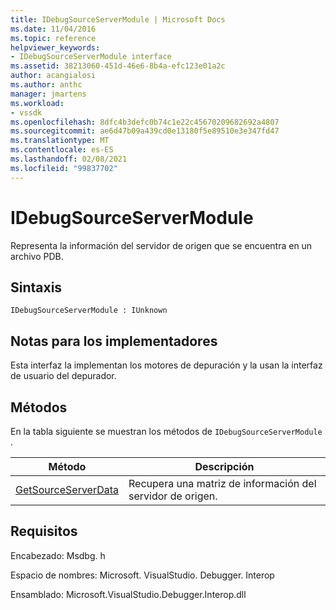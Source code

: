 ```yaml
---
title: IDebugSourceServerModule | Microsoft Docs
ms.date: 11/04/2016
ms.topic: reference
helpviewer_keywords:
- IDebugSourceServerModule interface
ms.assetid: 38213060-451d-46e6-8b4a-efc123e01a2c
author: acangialosi
ms.author: anthc
manager: jmartens
ms.workload:
- vssdk
ms.openlocfilehash: 8dfc4b3defc0b74c1e22c45670209682692a4807
ms.sourcegitcommit: ae6d47b09a439cd0e13180f5e89510e3e347fd47
ms.translationtype: MT
ms.contentlocale: es-ES
ms.lasthandoff: 02/08/2021
ms.locfileid: "99837702"
---
```

# <a name="idebugsourceservermodule"></a>IDebugSourceServerModule
Representa la información del servidor de origen que se encuentra en un archivo PDB.

## <a name="syntax"></a>Sintaxis

```
IDebugSourceServerModule : IUnknown
```

## <a name="notes-for-implementers"></a>Notas para los implementadores
 Esta interfaz la implementan los motores de depuración y la usan la interfaz de usuario del depurador.

## <a name="methods"></a>Métodos
 En la tabla siguiente se muestran los métodos de `IDebugSourceServerModule` .

|Método|Descripción|
|------------|-----------------|
|[GetSourceServerData](../../../extensibility/debugger/reference/idebugsourceservermodule-getsourceserverdata.md)|Recupera una matriz de información del servidor de origen.|

## <a name="requirements"></a>Requisitos
 Encabezado: Msdbg. h

 Espacio de nombres: Microsoft. VisualStudio. Debugger. Interop

 Ensamblado: Microsoft.VisualStudio.Debugger.Interop.dll
